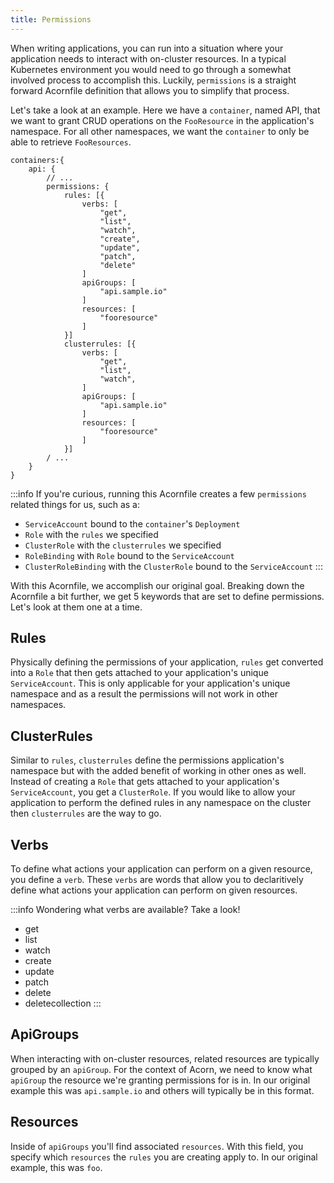 ```yaml
---
title: Permissions
---
```


When writing applications, you can run into a situation where your application needs to interact with on-cluster resources. In a typical Kubernetes environment you would need to go through a somewhat involved process to accomplish this. Luckily, `permissions` is a straight forward Acornfile definition that allows you to simplify that process.

Let's take a look at an example. Here we have a `container`, named API, that we want to grant CRUD operations on the `FooResource` in the application's namespace. For all other namespaces, we want the `container` to only be able to retrieve `FooResources`.

```acorn
containers:{
    api: {
        // ...
        permissions: {
            rules: [{
                verbs: [
                    "get", 
                    "list", 
                    "watch",
                    "create", 
                    "update",
                    "patch", 
                    "delete"
                ]
                apiGroups: [
                    "api.sample.io"
                ]
                resources: [
                    "fooresource"
                ]
            }]
            clusterrules: [{
                verbs: [
                    "get", 
                    "list", 
                    "watch",
                ]
                apiGroups: [
                    "api.sample.io"
                ]
                resources: [
                    "fooresource"
                ]
            }]
        / ...
    }
}
```

:::info
If you're curious, running this Acornfile creates a few `permissions` related things for us, such as a:
- `ServiceAccount` bound to the `container`'s `Deployment`
- `Role` with the `rules` we specified
- `ClusterRole` with the `clusterrules` we specified
- `RoleBinding` with `Role` bound to the `ServiceAccount`
- `ClusterRoleBinding` with the `ClusterRole` bound to the `ServiceAccount`
:::

With this Acornfile, we accomplish our original goal. Breaking down the Acornfile a bit further, we get 5 keywords that are set to define permissions. Let's look at them one at a time.

## Rules
Physically defining the permissions of your application, `rules` get converted into a `Role` that then gets attached to your application's unique `ServiceAccount`. This is only applicable for your application's unique namespace and as a result the permissions will not work in other namespaces.

## ClusterRules
Similar to `rules`, `clusterrules` define the permissions application's namespace but with the added benefit of working in other ones as well. Instead of creating a `Role` that gets attached to your application's `ServiceAccount`, you get a `ClusterRole`. If you would like to allow your application to perform the defined rules in any namespace on the cluster then `clusterrules` are the way to go.

## Verbs
To define what actions your application can perform on a given resource, you define a `verb`. These `verbs` are words that allow you to declaritively define what actions your application can perform on given resources.

:::info
Wondering what verbs are available? Take a look!
- get
- list
- watch
- create
- update
- patch
- delete
- deletecollection
:::

## ApiGroups
When interacting with on-cluster resources, related resources are typically grouped by an `apiGroup`. For the context of Acorn, we need to know what `apiGroup` the resource we're granting permissions for is in. In our original example this was `api.sample.io` and others will typically be in this format.

## Resources
Inside of `apiGroups` you'll find associated `resources`. With this field, you specify which `resources` the `rules` you are creating apply to. In our original example, this was `foo`.